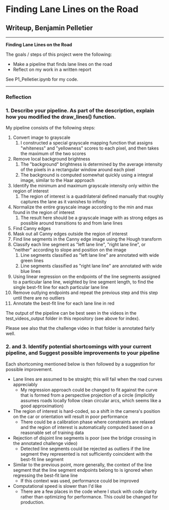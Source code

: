 # **Finding Lane Lines on the Road** 

## Writeup, Benjamin Pelletier

---

**Finding Lane Lines on the Road**

The goals / steps of this project were the following:
* Make a pipeline that finds lane lines on the road
* Reflect on my work in a written report

See P1_Pelletier.ipynb for my code.

---

### Reflection

### 1. Describe your pipeline. As part of the description, explain how you modified the draw_lines() function.

My pipeline consists of the following steps:
1. Convert image to grayscale
    1. I constructed a special grayscale mapping function that assigns "whiteness" and "yellowness" scores to each pixel, and then takes the maximum of the two scores
1. Remove local background brightness
    1. The "background" brightness is determined by the average intensity of the pixels in a rectangular window around each pixel
    1. The background is computed somewhat quickly using a integral image, similar to the Haar approach
1. Identify the minimum and maximum grayscale intensity only within the region of interest
    1. The region of interest is a quadrilateral defined manually that roughly captures the lane as it vanishes to infinity
1. Normalize the entire grayscale image according to the min and max found in the region of interest
    1. The result here should be a grayscale image with as strong edges as possible around transitions to and from lane lines
1. Find Canny edges
1. Mask out all Canny edges outside the region of interest
1. Find line segments in the Canny edge image using the Hough transform
1. Classify each line segment as "left lane line", "right lane line", or "neither" according to slope and position on the image
    1. Line segments classified as "left lane line" are annotated with wide green lines
    1. Line segments classified as "right lane line" are annotated with wide blue lines
1. Using linear regression on the endpoints of the line segments assigned to a particular lane line, weighted by line segment length, to find the single best-fit line for each particular lane line
1. Remove outlying endpoints and repeat the previous step and this step until there are no outliers
1. Annotate the best-fit line for each lane line in red

The output of the pipeline can be best seen in the videos in the test_videos_output folder in this repository (see above for index).

Please see also that the challenge video in that folder is annotated fairly well.

### 2. and 3. Identify potential shortcomings with your current pipeline, and Suggest possible improvements to your pipeline

Each shortcoming mentioned below is then followed by a suggestion for possible improvement.

* Lane lines are assumed to be straight; this will fail when the road curves appreciably
    * My regression approach could be changed to fit against the curve that is formed from a perspective projection of a circle (implicitly assumes roads locally follow clean circular arcs, which seems like a good approximation)
* The region of interest is hard-coded, so a shift in the camera's position on the car or orientation will result in poor performance
    * There could be a calibration phase where constraints are relaxed and the region of interest is automatically computed based on a reasonable set of training data
* Rejection of disjoint line segments is poor (see the bridge crossing in the annotated challenge video)
    * Detected line segments could be rejected as outliers if the line segment they represented is not sufficiently coincident with the best-fit line segment
* Similar to the previous point, more generally, the context of the line segment that the line segment endpoints belong to is ignored when regressing the best-fit lane line
    * If this context was used, performance could be improved
* Computational speed is slower than I'd like
    * There are a few places in the code where I stuck with code clarity rather than optimizing for performance.  This could be changed for production.


